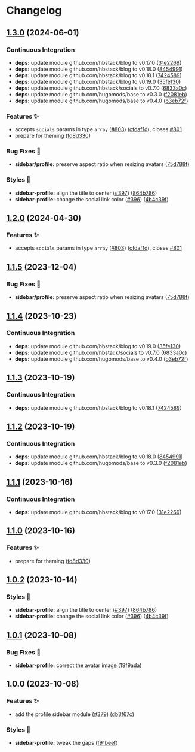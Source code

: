 # Changelog

## [1.3.0](https://github.com/hbstack/blog/compare/modules/sidebar/profile/v1.2.1...modules/sidebar/profile/v1.3.0) (2024-06-01)


### Continuous Integration

* **deps:** update module github.com/hbstack/blog to v0.17.0 ([31e2269](https://github.com/hbstack/blog/commit/31e2269889826b3a102fb1ac5ac1a0c09a88d652))
* **deps:** update module github.com/hbstack/blog to v0.18.0 ([8454991](https://github.com/hbstack/blog/commit/84549916c81e1169ddb29adc93446a7794b6af26))
* **deps:** update module github.com/hbstack/blog to v0.18.1 ([7424589](https://github.com/hbstack/blog/commit/7424589a7c50c90858f2df1cac342c890a5a1a0b))
* **deps:** update module github.com/hbstack/blog to v0.19.0 ([35fe130](https://github.com/hbstack/blog/commit/35fe130d9ba5e3eadc5f23db3da02bde5351749f))
* **deps:** update module github.com/hbstack/socials to v0.7.0 ([6833a0c](https://github.com/hbstack/blog/commit/6833a0c0bd359f22c1d7b0371184b4f004e50aba))
* **deps:** update module github.com/hugomods/base to v0.3.0 ([f2081eb](https://github.com/hbstack/blog/commit/f2081eb1e0b3f8f607524d7febc533bc35b857fa))
* **deps:** update module github.com/hugomods/base to v0.4.0 ([b3eb72f](https://github.com/hbstack/blog/commit/b3eb72f554d83435d017d1e14a910b8bcd1bf58a))


### Features ✨

* accepts `socials` params in type `array` ([#803](https://github.com/hbstack/blog/issues/803)) ([cfdaf1d](https://github.com/hbstack/blog/commit/cfdaf1de9f22b7ddf602332ea1e15a6533599320)), closes [#801](https://github.com/hbstack/blog/issues/801)
* prepare for theming ([fd8d330](https://github.com/hbstack/blog/commit/fd8d3302218dec96344cb13466de270e6a71dc6c))


### Bug Fixes 🐞

* **sidebar/profile:** preserve aspect ratio when resizing avatars ([75d788f](https://github.com/hbstack/blog/commit/75d788fc314044c2849196ad30bd2cecd3d20d1e))


### Styles 🎨

* **sidebar-profile:** align the title to center ([#397](https://github.com/hbstack/blog/issues/397)) ([864b786](https://github.com/hbstack/blog/commit/864b7864bcc494751f5d60cfa66711c4762a2503))
* **sidebar-profile:** change the social link color ([#396](https://github.com/hbstack/blog/issues/396)) ([4b4c39f](https://github.com/hbstack/blog/commit/4b4c39f50f505e38682f67c780e37347492b2ca2))

## [1.2.0](https://github.com/hbstack/blog/compare/modules/sidebar/profile/v1.1.5...modules/sidebar/profile/v1.2.0) (2024-04-30)


### Features ✨

* accepts `socials` params in type `array` ([#803](https://github.com/hbstack/blog/issues/803)) ([cfdaf1d](https://github.com/hbstack/blog/commit/cfdaf1de9f22b7ddf602332ea1e15a6533599320)), closes [#801](https://github.com/hbstack/blog/issues/801)

## [1.1.5](https://github.com/hbstack/blog/compare/modules/sidebar/profile/v1.1.4...modules/sidebar/profile/v1.1.5) (2023-12-04)


### Bug Fixes 🐞

* **sidebar/profile:** preserve aspect ratio when resizing avatars ([75d788f](https://github.com/hbstack/blog/commit/75d788fc314044c2849196ad30bd2cecd3d20d1e))

## [1.1.4](https://github.com/hbstack/blog/compare/modules/sidebar/profile/v1.1.3...modules/sidebar/profile/v1.1.4) (2023-10-23)


### Continuous Integration

* **deps:** update module github.com/hbstack/blog to v0.19.0 ([35fe130](https://github.com/hbstack/blog/commit/35fe130d9ba5e3eadc5f23db3da02bde5351749f))
* **deps:** update module github.com/hbstack/socials to v0.7.0 ([6833a0c](https://github.com/hbstack/blog/commit/6833a0c0bd359f22c1d7b0371184b4f004e50aba))
* **deps:** update module github.com/hugomods/base to v0.4.0 ([b3eb72f](https://github.com/hbstack/blog/commit/b3eb72f554d83435d017d1e14a910b8bcd1bf58a))

## [1.1.3](https://github.com/hbstack/blog/compare/modules/sidebar/profile/v1.1.2...modules/sidebar/profile/v1.1.3) (2023-10-19)


### Continuous Integration

* **deps:** update module github.com/hbstack/blog to v0.18.1 ([7424589](https://github.com/hbstack/blog/commit/7424589a7c50c90858f2df1cac342c890a5a1a0b))

## [1.1.2](https://github.com/hbstack/blog/compare/modules/sidebar/profile/v1.1.1...modules/sidebar/profile/v1.1.2) (2023-10-19)


### Continuous Integration

* **deps:** update module github.com/hbstack/blog to v0.18.0 ([8454991](https://github.com/hbstack/blog/commit/84549916c81e1169ddb29adc93446a7794b6af26))
* **deps:** update module github.com/hugomods/base to v0.3.0 ([f2081eb](https://github.com/hbstack/blog/commit/f2081eb1e0b3f8f607524d7febc533bc35b857fa))

## [1.1.1](https://github.com/hbstack/blog/compare/modules/sidebar/profile/v1.1.0...modules/sidebar/profile/v1.1.1) (2023-10-16)


### Continuous Integration

* **deps:** update module github.com/hbstack/blog to v0.17.0 ([31e2269](https://github.com/hbstack/blog/commit/31e2269889826b3a102fb1ac5ac1a0c09a88d652))

## [1.1.0](https://github.com/hbstack/blog/compare/modules/sidebar/profile/v1.0.2...modules/sidebar/profile/v1.1.0) (2023-10-16)


### Features ✨

* prepare for theming ([fd8d330](https://github.com/hbstack/blog/commit/fd8d3302218dec96344cb13466de270e6a71dc6c))

## [1.0.2](https://github.com/hbstack/blog/compare/modules/sidebar/profile/v1.0.1...modules/sidebar/profile/v1.0.2) (2023-10-14)


### Styles 🎨

* **sidebar-profile:** align the title to center ([#397](https://github.com/hbstack/blog/issues/397)) ([864b786](https://github.com/hbstack/blog/commit/864b7864bcc494751f5d60cfa66711c4762a2503))
* **sidebar-profile:** change the social link color ([#396](https://github.com/hbstack/blog/issues/396)) ([4b4c39f](https://github.com/hbstack/blog/commit/4b4c39f50f505e38682f67c780e37347492b2ca2))

## [1.0.1](https://github.com/hbstack/blog/compare/modules/sidebar/profile/v1.0.0...modules/sidebar/profile/v1.0.1) (2023-10-08)


### Bug Fixes 🐞

* **sidebar-profile:** correct the avatar image ([19f9ada](https://github.com/hbstack/blog/commit/19f9adaea9124d4f0d066edd3f6d6a6b4fc62430))

## 1.0.0 (2023-10-08)


### Features ✨

* add the profile sidebar module ([#379](https://github.com/hbstack/blog/issues/379)) ([db3f67c](https://github.com/hbstack/blog/commit/db3f67c1b43ff5e70ae0b7c2cc97c13c5595492a))


### Styles 🎨

* **sidebar-profile:** tweak the gaps ([f91beef](https://github.com/hbstack/blog/commit/f91beef2d456f570faf7834d06a86acba3b03929))
